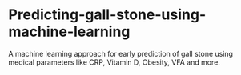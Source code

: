 # Predicting-gall-stone-using-machine-learning
A machine learning approach for early prediction of gall stone using medical parameters like CRP, Vitamin D, Obesity, VFA and more.
